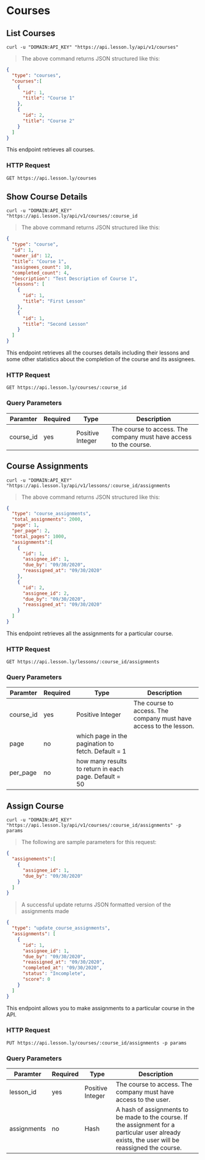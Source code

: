 # Courses

## List Courses

```shell
curl -u "DOMAIN:API_KEY" "https://api.lesson.ly/api/v1/courses"
```

> The above command returns JSON structured like this:

```json
{
  "type": "courses",
  "courses":[
    {
      "id": 1,
      "title": "Course 1"
    },
    {
      "id": 2,
      "title": "Course 2"
    }
  ]
}
```

This endpoint retrieves all courses.

### HTTP Request

`GET https://api.lesson.ly/courses`

## Show Course Details

```shell
curl -u "DOMAIN:API_KEY" "https://api.lesson.ly/api/v1/courses/:course_id
```

> The above command returns JSON structured like this:

```json
{
  "type": "course",
  "id": 1,
  "owner_id": 12,
  "title": "Course 1",
  "assignees_count": 10,
  "completed_count": 4,
  "description": "Test Description of Course 1",
  "lessons": [
    {
      "id": 1,
      "title": "First Lesson"
    },
    {
      "id": 1,
      "title": "Second Lesson"
    }
  ]
}
```

This endpoint retrieves all the courses details including their lessons and some other statistics about the completion of the course and its assignees.

### HTTP Request

`GET https://api.lesson.ly/courses/:course_id`

### Query Parameters

Paramter | Required | Type |  Description
--- | --- | --- | ---
course_id | yes | Positive Integer | The course to access.  The company must have access to the course.

## Course Assignments

```shell
curl -u "DOMAIN:API_KEY" "https://api.lesson.ly/api/v1/lessons/:course_id/assignments
```

> The above command returns JSON structured like this:

```json
{
  "type": "course_assignments",
  "total_assignments": 2000,
  "page": 1,
  "per_page": 2,
  "total_pages": 1000,
  "assignments":[
    {
      "id": 1,
      "assignee_id": 1,
      "due_by": "09/30/2020",
      "reassigned_at": "09/30/2020"
    },
    {
      "id": 2,
      "assignee_id": 2,
      "due_by": "09/30/2020",
      "reassigned_at": "09/30/2020"
    }
  ]
}
```

This endpoint retrieves all the assignments for a particular course.
### HTTP Request

`GET https://api.lesson.ly/lessons/:course_id/assignments`

### Query Parameters

Paramter | Required | Type |  Description
--- | --- | --- | ---
course_id | yes | Positive Integer | The course to access.  The company must have access to the lesson.
page | no | which page in the pagination to fetch.  Default = 1
per_page | no | how many results to return in each page.  Default = 50

## Assign Course

```shell
curl -u "DOMAIN:API_KEY" "https://api.lesson.ly/api/v1/courses/:course_id/assignments" -p params
```

> The following are sample parameters for this request:

```json
{
  "assignements":[
    {
      "assignee_id": 1,
      "due_by": "09/30/2020"
    }
  ]
}

```

> A successful update returns JSON formatted version of the assignments made

```json
{
  "type": "update_course_assignments",
  "assignments": [
    {
      "id": 1,
      "assignee_id": 1,
      "due_by": "09/30/2020",
      "reassigned_at": "09/30/2020",
      "completed_at": "09/30/2020",
      "status": "Incomplete",
      "score": 0
    }
  ]
}
```

This endpoint allows you to make assignments to a particular course in the API.

### HTTP Request

`PUT https://api.lesson.ly/courses/:course_id/assignments -p params`

### Query Parameters

Paramter | Required | Type |  Description
--- | --- | --- | ---
lesson_id | yes | Positive Integer | The course to access.  The company must have access to the user.
assignments | no | Hash | A hash of assignments to be made to the course.  If the assignment for a particular user already exists, the user will be reassigned the course.

